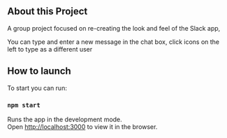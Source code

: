 ## About this Project

A group project focused on re-creating the look and feel of the Slack app,

You can type and enter a new message in the chat box, click icons on the left to type as a different user

## How to launch

To start you can run:

### `npm start`

Runs the app in the development mode.<br />
Open [http://localhost:3000](http://localhost:3000) to view it in the browser.
